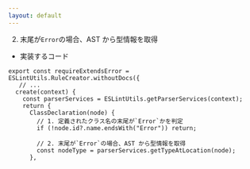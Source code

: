 ```yaml
---
layout: default
---
```


<style scoped>
.slidev-vclick-hidden {
  display: none;
}
</style>

<div class="_bullet">

2. 末尾が`Error`の場合、AST から型情報を取得

* 実装するコード

</div>

```ts{4,6-12}
export const requireExtendsError = ESLintUtils.RuleCreator.withoutDocs({
   // ...
  create(context) {
    const parserServices = ESLintUtils.getParserServices(context);
    return {
      ClassDeclaration(node) {
        // 1. 定義されたクラス名の末尾が`Error`かを判定
        if (!node.id?.name.endsWith("Error")) return;

        // 2. 末尾が`Error`の場合、AST から型情報を取得
        const nodeType = parserServices.getTypeAtLocation(node);
      },
```

<!-- 
これらの内容を踏まえて、実装するコードはこちらのようになります

ここまでのコードをまとめると、AST を元に、定義されたクラス名の末尾が`Error`かを判定し、末尾が`Error`の場合、ASTから型情報を取得しています。

ここまでで、AST から型情報を取得する実装が完了したので、
-->
